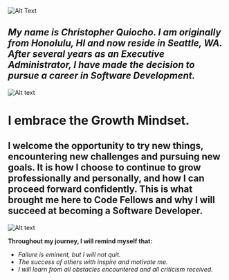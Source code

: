 ![Alt Text](https://www.infiniticube.com/images/Custom-Software-Development.png)


## ***My name is Christopher Quiocho. I am originally from Honolulu, HI and now reside in Seattle, WA. After several years as an Executive Administrator, I have made the decision to pursue a career in Software Development.***


<img src="https://i.ytimg.com/vi/YG4t8SGQsvA/maxresdefault.jpg" alt="Alt text"/>


# I embrace the Growth Mindset.

## I welcome the opportunity to try new things, encountering new challenges and pursuing new goals. It is how I choose to continue to grow professionally and personally, and how I can proceed forward confidently. This is what brought me here to Code Fellows and why I will succeed at becoming a Software Developer.


<img src="https://alexandriawellness.com/wp-content/uploads/growth-vs-fixed-mindset.png" alt="Alt text"/>


**Throughout my journey, I will remind myself that:**
- *Failure is eminent, but I will not quit.*
- *The success of others with inspire and motivate me.*
- *I will learn from all obstacles encountered and all criticism received.*
